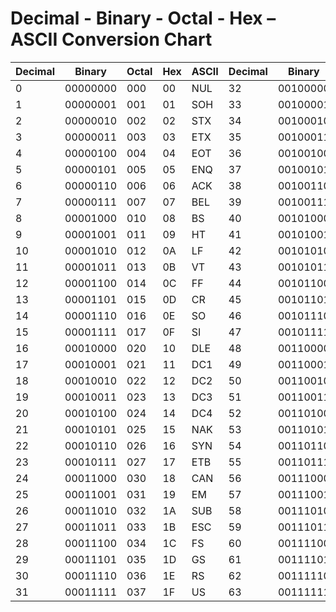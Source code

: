 # Decimal - Binary - Octal - Hex – ASCII Conversion Chart

| Decimal | Binary           | Octal | Hex  | ASCII | Decimal | Binary           | Octal | Hex  | ASCII | Decimal | Binary           | Octal | Hex  | ASCII | Decimal | Binary           | Octal | Hex  | ASCII |
|---------|------------------|-------|------|-------|---------|------------------|-------|------|-------|---------|------------------|-------|------|-------|---------|------------------|-------|------|-------|
|    0    | 00000000         | 000   | 00   | NUL   |   32    | 00100000         | 040   | 20   | SP    |   64    | 01000000         | 100   | 40   | @     |   96    | 01100000         | 140   | 60   | `     |
|    1    | 00000001         | 001   | 01   | SOH   |   33    | 00100001         | 041   | 21   | !     |   65    | 01000001         | 101   | 41   | A     |   97    | 01100001         | 141   | 61   | a     |
|    2    | 00000010         | 002   | 02   | STX   |   34    | 00100010         | 042   | 22   | “     |   66    | 01000010         | 102   | 42   | B     |   98    | 01100010         | 142   | 62   | b     |
|    3    | 00000011         | 003   | 03   | ETX   |   35    | 00100011         | 043   | 23   | #     |   67    | 01000011         | 103   | 43   | C     |   99    | 01100011         | 143   | 63   | c     |
|    4    | 00000100         | 004   | 04   | EOT   |   36    | 00100100         | 044   | 24   | $     |   68    | 01000100         | 104   | 44   | D     |  100    | 01100100         | 144   | 64   | d     |
|    5    | 00000101         | 005   | 05   | ENQ   |   37    | 00100101         | 045   | 25   | %     |   69    | 01000101         | 105   | 45   | E     |  101    | 01100101         | 145   | 65   | e     |
|    6    | 00000110         | 006   | 06   | ACK   |   38    | 00100110         | 046   | 26   | &     |   70    | 01000110         | 106   | 46   | F     |  102    | 01100110         | 146   | 66   | f     |
|    7    | 00000111         | 007   | 07   | BEL   |   39    | 00100111         | 047   | 27   | ‘     |   71    | 01000111         | 107   | 47   | G     |  103    | 01100111         | 147   | 67   | g     |
|    8    | 00001000         | 010   | 08   | BS    |   40    | 00101000         | 050   | 28   | (     |   72    | 01001000         | 110   | 48   | H     |  104    | 01101000         | 150   | 68   | h     |
|    9    | 00001001         | 011   | 09   | HT    |   41    | 00101001         | 051   | 29   | )     |   73    | 01001001         | 111   | 49   | I     |  105    | 01101001         | 151   | 69   | i     |
|   10    | 00001010         | 012   | 0A   | LF    |   42    | 00101010         | 052   | 2A   | *     |   74    | 01001010         | 112   | 4A   | J     |  106    | 01101010         | 152   | 6A   | j     |
|   11    | 00001011         | 013   | 0B   | VT    |   43    | 00101011         | 053   | 2B   | +     |   75    | 01001011         | 113   | 4B   | K     |  107    | 01101011         | 153   | 6B   | k     |
|   12    | 00001100         | 014   | 0C   | FF    |   44    | 00101100         | 054   | 2C   | ,     |   76    | 01001100         | 114   | 4C   | L     |  108    | 01101100         | 154   | 6C   | l     |
|   13    | 00001101         | 015   | 0D   | CR    |   45    | 00101101         | 055   | 2D   | -     |   77    | 01001101         | 115   | 4D   | M     |  109    | 01101101         | 155   | 6D   | m     |
|   14    | 00001110         | 016   | 0E   | SO    |   46    | 00101110         | 056   | 2E   | .     |   78    | 01001110         | 116   | 4E   | N     |  110    | 01101110         | 156   | 6E   | n     |
|   15    | 00001111         | 017   | 0F   | SI    |   47    | 00101111         | 057   | 2F   | /     |    79   | 01001111         | 117   | 4F   | O     |  111    | 01101111         | 157   | 6F   | o     |
|   16    | 00010000         | 020   | 10   | DLE   |   48    | 00110000         | 060   | 30   | 0     |   80    | 01010000         | 120   | 50   | P     |  112    | 01110000         | 160   | 70   | p     |
|   17    | 00010001         | 021   | 11   | DC1   |   49    | 00110001         | 061   | 31   | 1     |   81    | 01010001         | 121   | 51   | Q     |  113    | 01110001         | 161   | 71   | q     |
|   18    | 00010010         | 022   | 12   | DC2   |   50    | 00110010         | 062   | 32   | 2     |   82    | 01010010         | 122   | 52   | R     |  114    | 01110010         | 162   | 72   | r     |
|   19    | 00010011         | 023   | 13   | DC3   |   51    | 00110011         | 063   | 33   | 3     |   83    | 01010011         | 123   | 53   | S     |  115    | 01110011         | 163   | 73   | s     |
|   20    | 00010100         | 024   | 14   | DC4   |   52    | 00110100         | 064   | 34   | 4     |   84    | 01010100         | 124   | 54   | T     |  116    | 01110100         | 164   | 74   | t     |
|   21    | 00010101         | 025   | 15   | NAK   |   53    | 00110101         | 065   | 35   | 5     |   85    | 01010101         | 125   | 55   | U     |  117    | 01110101         | 165   | 75   | u     |
|   22    | 00010110         | 026   | 16   | SYN   |   54    | 00110110         | 066   | 36   | 6     |   86    | 01010110         | 126   | 56   | V     |  118    | 01110110         | 166   | 76   | v     |
|   23    | 00010111         | 027   | 17   | ETB   |   55    | 00110111         | 067   | 37   | 7     |   87    | 01010111         | 127   | 57   | W     |  119    | 01110111         | 167   | 77   | w     |
|   24    | 00011000         | 030   | 18   | CAN   |   56    | 00111000         | 070   | 38   | 8     |   88    | 01011000         | 130   | 58   | X     |  120    | 01111000         | 170   | 78   | x     |
|   25    | 00011001         | 031   | 19   | EM    |   57    | 00111001         | 071   | 39   | 9     |   89    | 01011001         | 131   | 59   | Y     |  121    | 01111001         | 171   | 79   | y     |
|   26    | 00011010         | 032   | 1A   | SUB   |   58    | 00111010         | 072   | 3A   | :     |   90    | 01011010         | 132   | 5A   | Z     |  122    | 01111010         | 172   | 7A   | z     |
|   27    | 00011011         | 033   | 1B   | ESC   |   59    | 00111011         | 073   | 3B   | ;     |   91    | 01011011         | 133   | 5B   | [     |  123    | 01111011         | 173   | 7B   | {     |
|   28    | 00011100         | 034   | 1C   | FS    |   60    | 00111100         | 074   | 3C   | <     |   92    | 01011100         | 134   | 5C   | \     |  124    | 01111100         | 174   | 7C   | |     |
|   29    | 00011101         | 035   | 1D   | GS    |   61    | 00111101         | 075   | 3D   | =     |   93    | 01011101         | 135   | 5D   | ]     |  125    | 01111101         | 175   | 7D   | }     |
|   30    | 00011110         | 036   | 1E   | RS    |   62    | 00111110         | 076   | 3E   | >     |   94    | 01011110         | 136   | 5E   | ^     |  126    | 01111110         | 176   | 7E   | ~     |
|   31    | 00011111         | 037   | 1F   | US    |   63    | 00111111         | 077   | 3F   | ?     |   95    | 01011111         | 137   | 5F   | _     |  127    | 01111111         | 177   | 7F   | DEL   |
